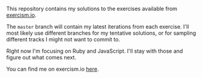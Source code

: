 This repository contains my solutions to the exercises available from [exercism.io](http://exercism.io/).

The `master` branch will contain my latest iterations from each exercise. I'll most likely use different branches for my tentative solutions, or for sampling different tracks I might not want to commit to.

Right now I'm focusing on Ruby and JavaScript. I'll stay with those and figure out what comes next.

You can find me on exercism.io [here](http://exercism.io/JohnTheSixth).
